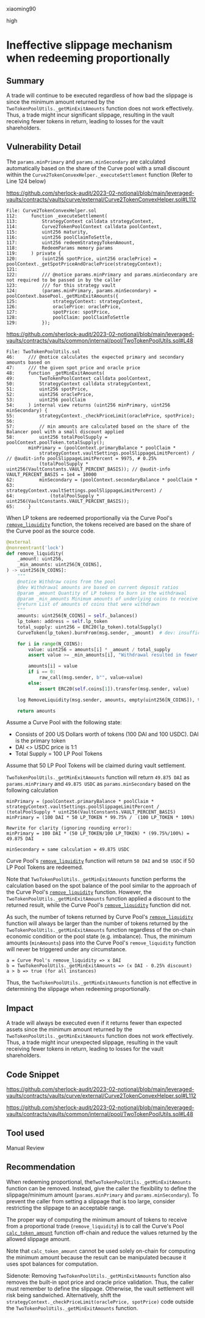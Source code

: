 xiaoming90

high

# Ineffective slippage mechanism when redeeming proportionally

## Summary

A trade will continue to be executed regardless of how bad the slippage is since the minimum amount returned by the `TwoTokenPoolUtils._getMinExitAmounts` function does not work effectively. Thus, a trade might incur significant slippage, resulting in the vault receiving fewer tokens in return, leading to losses for the vault shareholders.

## Vulnerability Detail

The `params.minPrimary` and `params.minSecondary` are calculated automatically based on the share of the Curve pool with a small discount within the `Curve2TokenConvexHelper._executeSettlement` function (Refer to Line 124 below)

https://github.com/sherlock-audit/2023-02-notional/blob/main/leveraged-vaults/contracts/vaults/curve/external/Curve2TokenConvexHelper.sol#L112

```solidity
File: Curve2TokenConvexHelper.sol
112:     function _executeSettlement(
113:         StrategyContext calldata strategyContext,
114:         Curve2TokenPoolContext calldata poolContext,
115:         uint256 maturity,
116:         uint256 poolClaimToSettle,
117:         uint256 redeemStrategyTokenAmount,
118:         RedeemParams memory params
119:     ) private {
120:         (uint256 spotPrice, uint256 oraclePrice) = poolContext._getSpotPriceAndOraclePrice(strategyContext);
121: 
122:         /// @notice params.minPrimary and params.minSecondary are not required to be passed in by the caller
123:         /// for this strategy vault
124:         (params.minPrimary, params.minSecondary) = poolContext.basePool._getMinExitAmounts({
125:             strategyContext: strategyContext,
126:             oraclePrice: oraclePrice,
127:             spotPrice: spotPrice,
128:             poolClaim: poolClaimToSettle
129:         });
```

https://github.com/sherlock-audit/2023-02-notional/blob/main/leveraged-vaults/contracts/vaults/common/internal/pool/TwoTokenPoolUtils.sol#L48

```solidity
File: TwoTokenPoolUtils.sol
46:     /// @notice calculates the expected primary and secondary amounts based on
47:     /// the given spot price and oracle price
48:     function _getMinExitAmounts(
49:         TwoTokenPoolContext calldata poolContext,
50:         StrategyContext calldata strategyContext,
51:         uint256 spotPrice,
52:         uint256 oraclePrice,
53:         uint256 poolClaim
54:     ) internal view returns (uint256 minPrimary, uint256 minSecondary) {
55:         strategyContext._checkPriceLimit(oraclePrice, spotPrice);
56: 
57:         // min amounts are calculated based on the share of the Balancer pool with a small discount applied
58:         uint256 totalPoolSupply = poolContext.poolToken.totalSupply();
        minPrimary = (poolContext.primaryBalance * poolClaim * 
            strategyContext.vaultSettings.poolSlippageLimitPercent) / // @audit-info poolSlippageLimitPercent = 9975, # 0.25%
            (totalPoolSupply * uint256(VaultConstants.VAULT_PERCENT_BASIS)); // @audit-info VAULT_PERCENT_BASIS = 1e4 = 10000
62:         minSecondary = (poolContext.secondaryBalance * poolClaim * 
63:             strategyContext.vaultSettings.poolSlippageLimitPercent) / 
64:             (totalPoolSupply * uint256(VaultConstants.VAULT_PERCENT_BASIS));
65:     }
```

When LP tokens are redeemed proportionally via the Curve Pool's [`remove_liquidity`](https://github.com/curvefi/curve-contract/blob/b0bbf77f8f93c9c5f4e415bce9cd71f0cdee960e/contracts/pools/steth/StableSwapSTETH.vy#L477) function, the tokens received are based on the share of the Curve pool as the source code.

```python
@external
@nonreentrant('lock')
def remove_liquidity(
    _amount: uint256,
    _min_amounts: uint256[N_COINS],
) -> uint256[N_COINS]:
    """
    @notice Withdraw coins from the pool
    @dev Withdrawal amounts are based on current deposit ratios
    @param _amount Quantity of LP tokens to burn in the withdrawal
    @param _min_amounts Minimum amounts of underlying coins to receive
    @return List of amounts of coins that were withdrawn
    """
    amounts: uint256[N_COINS] = self._balances()
    lp_token: address = self.lp_token
    total_supply: uint256 = ERC20(lp_token).totalSupply()
    CurveToken(lp_token).burnFrom(msg.sender, _amount)  # dev: insufficient funds

    for i in range(N_COINS):
        value: uint256 = amounts[i] * _amount / total_supply
        assert value >= _min_amounts[i], "Withdrawal resulted in fewer coins than expected"

        amounts[i] = value
        if i == 0:
            raw_call(msg.sender, b"", value=value)
        else:
            assert ERC20(self.coins[1]).transfer(msg.sender, value)

    log RemoveLiquidity(msg.sender, amounts, empty(uint256[N_COINS]), total_supply - _amount)

    return amounts
```

Assume a Curve Pool with the following state:

- Consists of 200 US Dollars worth of tokens (100 DAI and 100 USDC). DAI is the primary token
- DAI <> USDC price is 1:1
- Total Supply = 100 LP Pool Tokens

Assume that 50 LP Pool Tokens will be claimed during vault settlement. 

`TwoTokenPoolUtils._getMinExitAmounts` function will return `49.875 DAI` as `params.minPrimary` and `49.875 USDC` as `params.minSecondary` based on the following calculation

```solidity
minPrimary = (poolContext.primaryBalance * poolClaim * strategyContext.vaultSettings.poolSlippageLimitPercent /  (totalPoolSupply * uint256(VaultConstants.VAULT_PERCENT_BASIS)
minPrimary = (100 DAI * 50 LP_TOKEN * 99.75% /  (100 LP_TOKEN * 100%)

Rewrite for clarity (ignoring rounding error):
minPrimary = 100 DAI * (50 LP_TOKEN/100 LP_TOKEN) * (99.75%/100%) = 49.875 DAI

minSecondary = same calculation = 49.875 USDC
```

Curve Pool's [`remove_liquidity`](https://github.com/curvefi/curve-contract/blob/b0bbf77f8f93c9c5f4e415bce9cd71f0cdee960e/contracts/pools/steth/StableSwapSTETH.vy#L477) function will return `50 DAI` and `50 USDC` if 50 LP Pool Tokens are redeemed.

Note that `TwoTokenPoolUtils._getMinExitAmounts` function performs the calculation based on the spot balance of the pool similar to the approach of the Curve Pool's [`remove_liquidity`](https://github.com/curvefi/curve-contract/blob/b0bbf77f8f93c9c5f4e415bce9cd71f0cdee960e/contracts/pools/steth/StableSwapSTETH.vy#L477) function. However, the `TwoTokenPoolUtils._getMinExitAmounts` function applied a discount to the returned result, while the Curve Pool's [`remove_liquidity`](https://github.com/curvefi/curve-contract/blob/b0bbf77f8f93c9c5f4e415bce9cd71f0cdee960e/contracts/pools/steth/StableSwapSTETH.vy#L477) function did not. 

As such, the number of tokens returned by Curve Pool's [`remove_liquidity`](https://github.com/curvefi/curve-contract/blob/b0bbf77f8f93c9c5f4e415bce9cd71f0cdee960e/contracts/pools/steth/StableSwapSTETH.vy#L477) function will always be larger than the number of tokens returned by the `TwoTokenPoolUtils._getMinExitAmounts` function regardless of the on-chain economic condition or the pool state (e.g. imbalance). Thus, the minimum amounts (`minAmounts`) pass into the Curve Pool's `remove_liquidity` function will never be triggered under any circumstance.

```solidity
a = Curve Pool's remove_liquidity => x DAI
b = TwoTokenPoolUtils._getMinExitAmounts => (x DAI - 0.25% discount)
a > b => true (for all instances)
```

Thus, the `TwoTokenPoolUtils._getMinExitAmounts` function is not effective in determining the slippage when redeeming proportionally.

## Impact

A trade will always be executed even if it returns fewer than expected assets since the minimum amount returned by the `TwoTokenPoolUtils._getMinExitAmounts` function does not work effectively. Thus, a trade might incur unexpected slippage, resulting in the vault receiving fewer tokens in return, leading to losses for the vault shareholders.

## Code Snippet

https://github.com/sherlock-audit/2023-02-notional/blob/main/leveraged-vaults/contracts/vaults/curve/external/Curve2TokenConvexHelper.sol#L112

https://github.com/sherlock-audit/2023-02-notional/blob/main/leveraged-vaults/contracts/vaults/common/internal/pool/TwoTokenPoolUtils.sol#L48

## Tool used

Manual Review

## Recommendation

When redeeming proportional, the`TwoTokenPoolUtils._getMinExitAmounts` function can be removed. Instead, give the caller the flexibility to define the slippage/minimum amount (`params.minPrimary` and `params.minSecondary`). To prevent the caller from setting a slippage that is too large, consider restricting the slippage to an acceptable range.

The proper way of computing the minimum amount of tokens to receive from a proportional trade (`remove_liquidity`) is to call the Curve's Pool [`calc_token_amount`](https://github.com/curvefi/curve-contract/blob/b0bbf77f8f93c9c5f4e415bce9cd71f0cdee960e/contracts/pools/steth/StableSwapSTETH.vy#L266) function off-chain and reduce the values returned by the allowed slippage amount.

Note that `calc_token_amount` cannot be used solely on-chain for computing the minimum amount because the result can be manipulated because it uses spot balances for computation.

Sidenote: Removing `TwoTokenPoolUtils._getMinExitAmounts` function also removes the built-in spot price and oracle price validation. Thus, the caller must remember to define the slippage. Otherwise, the vault settlement will risk being sandwiched. Alternatively, shift the `strategyContext._checkPriceLimit(oraclePrice, spotPrice)` code outside the `TwoTokenPoolUtils._getMinExitAmounts` function.